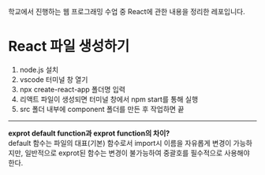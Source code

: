 학교에서 진행하는 웹 프로그래밍 수업 중 React에 관한 내용을 정리한 레포입니다.

# React 파일 생성하기
1. node.js 설치
2. vscode 터미널 창 열기
3. npx create-react-app 폴더명 입력
4. 리액트 파일이 생성되면 터미널 창에서 npm start를 통해 실행
5. src 폴더 내부에 component 폴더를 만든 후 작업하면 끝

---
**exprot default function과 exprot function의 차이?**  <br />
default 함수는 파일의 대표(기본) 함수로서 import시 이름을 자유롭게 변경이 가능하지만, 일반적으로 exprot된 함수는 변경이 불가능하여 중괄호를 필수적으로 사용해야 한다.
